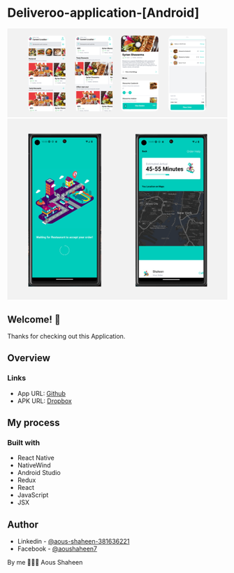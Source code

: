 # Deliveroo-application-[Android]

![Deliveroo](./assets/mobile-view01.png)
![Deliveroo](./assets/mobile-view02.png)


## Welcome! 👋
Thanks for checking out this Application.

## Overview

### Links

- App URL: [Github](https://github.com/Shaheen121/deliveroo-mobile-app.git)
- APK URL: [Dropbox](https://www.dropbox.com/s/2jc3fw2osx1vvut/deliveroo.apk?dl=0)

## My process

### Built with

- React Native
- NativeWind
- Android Studio
- Redux
- React
- JavaScript
- JSX


## Author

- Linkedin - [@aous-shaheen-381636221](https://www.linkedin.com/in/shaheen2001/)
- Facebook - [@aoushaheen7](https://www.facebook.com/shaheen72001/)

By me 🚀🚀🚀
Aous Shaheen